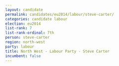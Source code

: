 ```yaml
---
layout: candidate
permalink: candidates/eu2014/labour/steve-carter/
categories: candidate labour
election: eu2014
list-rank: 7
list-rank-ordinal: 7th
person: steve-carter
region: north-west
party: labour
title: North West - Labour Party - Steve Carter
incumbent: false
---
```

